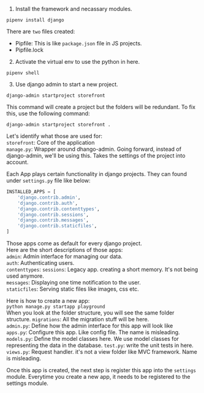 1. Install the framework and necassary modules. 
```
pipenv install django
```
There are `two` files created:  
* Pipfile: This is like `package.json` file in JS projects. 
* Pipfile.lock
2. Activate the virtual env to use the python in here. 
```
pipenv shell
```
3. Use django admin to start a new project.
```
django-admin startproject storefront
```
This command will create a project but the folders will be redundant. To fix this, use the following command:
```
django-admin startproject storefront .
```
Let's identify what those are used for:  
`storefront`: Core of the application  
`manage.py`: Wrapper around dhango-admin. Going forward, instead of django-admin, we'll be using this. Takes the settings of the project into account.

Each App plays certain functionality in django projects. They can found under `settings.py` file like below:  
```python
INSTALLED_APPS = [
    'django.contrib.admin',
    'django.contrib.auth',
    'django.contrib.contenttypes',
    'django.contrib.sessions',
    'django.contrib.messages',
    'django.contrib.staticfiles',
]
```
Those apps come as default for every django project.  
Here are the short descriptions of those apps:  
`admin`: Admin interface for managing our data.  
`auth`: Authenticating users.  
`contenttypes`: 
`sessions`: Legacy app. creating a short memory. It's not being used anymore.  
`messages`: Displaying one time notification to the user.  
`staticfiles`: Serving static files like images, css etc.  

Here is how to create a new app:  
`python manage.py startapp playground`  
When you look at the folder structure, you will see the same folder structure.
`migrations`: All the migration stuff will be here.  
`admin.py`: Define how the admin interface for this app will look like  
`apps.py`: Configure this app. Like config file. The name is misleading.
`models.py`: Define the model classes here. We use model classes for representing the data in the database. 
`test.py`: write the unit tests in here.
`views.py`: Request handler. it's not a view folder like MVC framework. Name is misleading.

Once this app is created, the next step is register this app into the `settings` module. Everytime you create a new app, it needs to be registered to the settings module.
